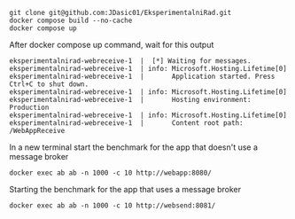 ```
git clone git@github.com:JDasic01/EksperimentalniRad.git
docker compose build --no-cache
docker compose up 
```
After docker compose up command, wait for this output 
```
eksperimentalnirad-webreceive-1  |  [*] Waiting for messages.
eksperimentalnirad-webreceive-1  | info: Microsoft.Hosting.Lifetime[0]
eksperimentalnirad-webreceive-1  |       Application started. Press Ctrl+C to shut down.
eksperimentalnirad-webreceive-1  | info: Microsoft.Hosting.Lifetime[0]
eksperimentalnirad-webreceive-1  |       Hosting environment: Production
eksperimentalnirad-webreceive-1  | info: Microsoft.Hosting.Lifetime[0]
eksperimentalnirad-webreceive-1  |       Content root path: /WebAppReceive
```

In a new terminal start the benchmark for the app that doesn't use a message broker
```
docker exec ab ab -n 1000 -c 10 http://webapp:8080/
```
Starting the benchmark for the app that uses a message broker
```
docker exec ab ab -n 1000 -c 10 http://websend:8081/
```
